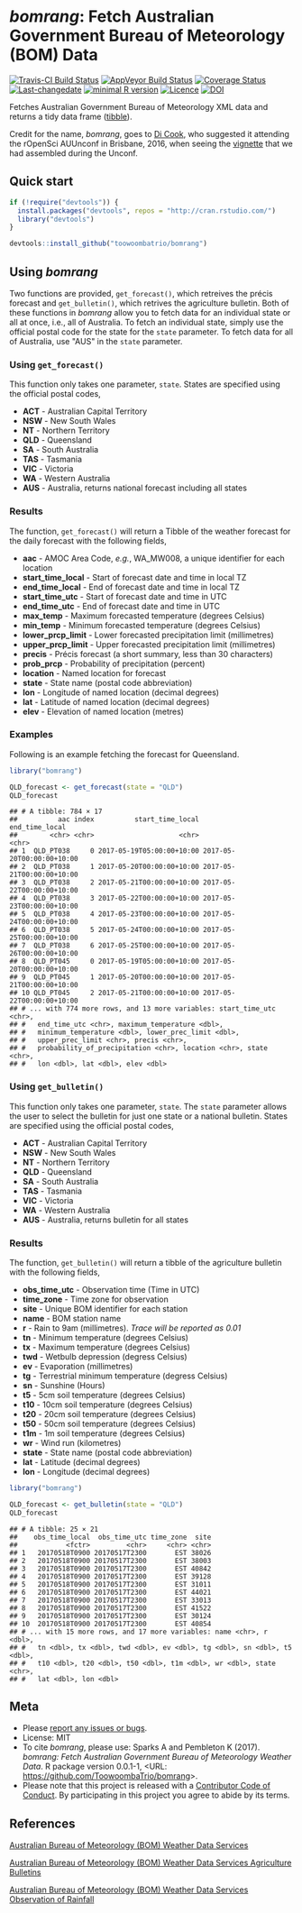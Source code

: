 
<!-- README.md is generated from README.Rmd. Please edit that file -->
*bomrang*: Fetch Australian Government Bureau of Meteorology (BOM) Data
=======================================================================

[![Travis-CI Build Status](https://travis-ci.org/ToowoombaTrio/bomrang.svg?branch=master)](https://travis-ci.org/ToowoombaTrio/bomrang) [![AppVeyor Build Status](https://ci.appveyor.com/api/projects/status/github/ToowoombaTrio/bomrang?branch=master&svg=true)](https://ci.appveyor.com/project/ToowoombaTrio/bomrang) [![Coverage Status](https://img.shields.io/codecov/c/github/ToowoombaTrio/bomrang/master.svg)](https://codecov.io/github/ToowoombaTrio/bomrang?branch=master) [![Last-changedate](https://img.shields.io/badge/last%20change-2017--05--19-brightgreen.svg)](https://github.com/toowoombatrio/bomrang/commits/master) [![minimal R version](https://img.shields.io/badge/R%3E%3D-3.4.0-brightgreen.svg)](https://cran.r-project.org/) [![Licence](https://img.shields.io/github/license/mashape/apistatus.svg)](http://choosealicense.com/licenses/mit/) [![DOI](https://zenodo.org/badge/89690315.svg)](https://zenodo.org/badge/latestdoi/89690315)

Fetches Australian Government Bureau of Meteorology XML data and returns a tidy data frame ([tibble](http://tibble.tidyverse.org)).

Credit for the name, *bomrang*, goes to [Di Cook](http://dicook.github.io), who suggested it attending the rOpenSci AUUnconf in Brisbane, 2016, when seeing the [vignette](https://github.com/saundersk1/auunconf16/blob/master/Vignette_BoM.pdf) that we had assembled during the Unconf.

Quick start
-----------

``` r
if (!require("devtools")) {
  install.packages("devtools", repos = "http://cran.rstudio.com/") 
  library("devtools")
}

devtools::install_github("toowoombatrio/bomrang")
```

Using *bomrang*
---------------

Two functions are provided, `get_forecast()`, which retreives the précis forecast and `get_bulletin()`, which retrives the agriculture bulletin. Both of these functions in *bomrang* allow you to fetch data for an individual state or all at once, i.e., all of Australia. To fetch an individual state, simply use the official postal code for the state for the `state` parameter. To fetch data for all of Australia, use "AUS" in the `state` parameter.

### Using `get_forecast()`

This function only takes one parameter, `state`. States are specified using the official postal codes,

-   **ACT** - Australian Capital Territory
-   **NSW** - New South Wales
-   **NT** - Northern Territory
-   **QLD** - Queensland
-   **SA** - South Australia
-   **TAS** - Tasmania
-   **VIC** - Victoria
-   **WA** - Western Australia
-   **AUS** - Australia, returns national forecast including all states

### Results

The function, `get_forecast()` will return a Tibble of the weather forecast for the daily forecast with the following fields,

-   **aac** - AMOC Area Code, *e.g.*, WA\_MW008, a unique identifier for each location
-   **start\_time\_local** - Start of forecast date and time in local TZ
-   **end\_time\_local** - End of forecast date and time in local TZ
-   **start\_time\_utc** - Start of forecast date and time in UTC
-   **end\_time\_utc** - End of forecast date and time in UTC
-   **max\_temp** - Maximum forecasted temperature (degrees Celsius)
-   **min\_temp** - Minimum forecasted temperature (degrees Celsius)
-   **lower\_prcp\_limit** - Lower forecasted precipitation limit (millimetres)
-   **upper\_prcp\_limit** - Upper forecasted precipitation limit (millimetres)
-   **precis** - Précis forecast (a short summary, less than 30 characters)
-   **prob\_prcp** - Probability of precipitation (percent)
-   **location** - Named location for forecast
-   **state** - State name (postal code abbreviation)
-   **lon** - Longitude of named location (decimal degrees)
-   **lat** - Latitude of named location (decimal degrees)
-   **elev** - Elevation of named location (metres)

### Examples

Following is an example fetching the forecast for Queensland.

``` r
library("bomrang")

QLD_forecast <- get_forecast(state = "QLD")
QLD_forecast
```

    ## # A tibble: 784 × 17
    ##          aac index          start_time_local            end_time_local
    ##        <chr> <chr>                     <chr>                     <chr>
    ## 1  QLD_PT038     0 2017-05-19T05:00:00+10:00 2017-05-20T00:00:00+10:00
    ## 2  QLD_PT038     1 2017-05-20T00:00:00+10:00 2017-05-21T00:00:00+10:00
    ## 3  QLD_PT038     2 2017-05-21T00:00:00+10:00 2017-05-22T00:00:00+10:00
    ## 4  QLD_PT038     3 2017-05-22T00:00:00+10:00 2017-05-23T00:00:00+10:00
    ## 5  QLD_PT038     4 2017-05-23T00:00:00+10:00 2017-05-24T00:00:00+10:00
    ## 6  QLD_PT038     5 2017-05-24T00:00:00+10:00 2017-05-25T00:00:00+10:00
    ## 7  QLD_PT038     6 2017-05-25T00:00:00+10:00 2017-05-26T00:00:00+10:00
    ## 8  QLD_PT045     0 2017-05-19T05:00:00+10:00 2017-05-20T00:00:00+10:00
    ## 9  QLD_PT045     1 2017-05-20T00:00:00+10:00 2017-05-21T00:00:00+10:00
    ## 10 QLD_PT045     2 2017-05-21T00:00:00+10:00 2017-05-22T00:00:00+10:00
    ## # ... with 774 more rows, and 13 more variables: start_time_utc <chr>,
    ## #   end_time_utc <chr>, maximum_temperature <dbl>,
    ## #   minimum_temperature <dbl>, lower_prec_limit <dbl>,
    ## #   upper_prec_limit <chr>, precis <chr>,
    ## #   probability_of_precipitation <chr>, location <chr>, state <chr>,
    ## #   lon <dbl>, lat <dbl>, elev <dbl>

### Using `get_bulletin()`

This function only takes one parameter, `state`. The `state` parameter allows the user to select the bulletin for just one state or a national bulletin. States are specified using the official postal codes,

-   **ACT** - Australian Capital Territory
-   **NSW** - New South Wales
-   **NT** - Northern Territory
-   **QLD** - Queensland
-   **SA** - South Australia
-   **TAS** - Tasmania
-   **VIC** - Victoria
-   **WA** - Western Australia
-   **AUS** - Australia, returns bulletin for all states

### Results

The function, `get_bulletin()` will return a tibble of the agriculture bulletin with the following fields,

-   **obs\_time\_utc** - Observation time (Time in UTC)
-   **time\_zone** - Time zone for observation
-   **site** - Unique BOM identifier for each station
-   **name** - BOM station name
-   **r** - Rain to 9am (millimetres). *Trace will be reported as 0.01*
-   **tn** - Minimum temperature (degrees Celsius)
-   **tx** - Maximum temperature (degrees Celsius)
-   **twd** - Wetbulb depression (degress Celsius)
-   **ev** - Evaporation (millimetres)
-   **tg** - Terrestrial minimum temperature (degress Celsius)
-   **sn** - Sunshine (Hours)
-   **t5** - 5cm soil temperature (degrees Celsius)
-   **t10** - 10cm soil temperature (degrees Celsius)
-   **t20** - 20cm soil temperature (degrees Celsius)
-   **t50** - 50cm soil temperature (degrees Celsius)
-   **t1m** - 1m soil temperature (degrees Celsius)
-   **wr** - Wind run (kilometres)
-   **state** - State name (postal code abbreviation)
-   **lat** - Latitude (decimal degrees)
-   **lon** - Longitude (decimal degrees)

``` r
library("bomrang")

QLD_forecast <- get_bulletin(state = "QLD")
QLD_forecast
```

    ## # A tibble: 25 × 21
    ##    obs_time_local  obs_time_utc time_zone  site
    ##            <fctr>         <chr>     <chr> <chr>
    ## 1   20170518T0900 20170517T2300       EST 38026
    ## 2   20170518T0900 20170517T2300       EST 38003
    ## 3   20170518T0900 20170517T2300       EST 40842
    ## 4   20170518T0900 20170517T2300       EST 39128
    ## 5   20170518T0900 20170517T2300       EST 31011
    ## 6   20170518T0900 20170517T2300       EST 44021
    ## 7   20170518T0900 20170517T2300       EST 33013
    ## 8   20170518T0900 20170517T2300       EST 41522
    ## 9   20170518T0900 20170517T2300       EST 30124
    ## 10  20170518T0900 20170517T2300       EST 40854
    ## # ... with 15 more rows, and 17 more variables: name <chr>, r <dbl>,
    ## #   tn <dbl>, tx <dbl>, twd <dbl>, ev <dbl>, tg <dbl>, sn <dbl>, t5 <dbl>,
    ## #   t10 <dbl>, t20 <dbl>, t50 <dbl>, t1m <dbl>, wr <dbl>, state <chr>,
    ## #   lat <dbl>, lon <dbl>

Meta
----

-   Please [report any issues or bugs](https://github.com/ToowoombaTrio/bomrang/issues).
-   License: MIT
-   To cite *bomrang*, please use:
    Sparks A and Pembleton K (2017). *bomrang: Fetch Australian Government Bureau of Meteorology Weather Data*. R package version 0.0.1-1, &lt;URL: <https://github.com/ToowoombaTrio/bomrang>&gt;.
-   Please note that this project is released with a [Contributor Code of Conduct](CONDUCT.md). By participating in this project you agree to abide by its terms.

References
----------

[Australian Bureau of Meteorology (BOM) Weather Data Services](http://www.bom.gov.au/catalogue/data-feeds.shtml)

[Australian Bureau of Meteorology (BOM) Weather Data Services Agriculture Bulletins](http://www.bom.gov.au/catalogue/observations/about-agricultural.shtml)

[Australian Bureau of Meteorology (BOM) Weather Data Services Observation of Rainfall](http://www.bom.gov.au/climate/how/observations/rain-measure.shtml)
